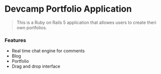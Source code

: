 # Devcamp Portfolio Application

> This is a Ruby on Rails 5 application that allowes users to create theri own portfolios.

### Features

- Real time chat engine for comments
- Blog
- Portfolio
- Drag and drop interface
